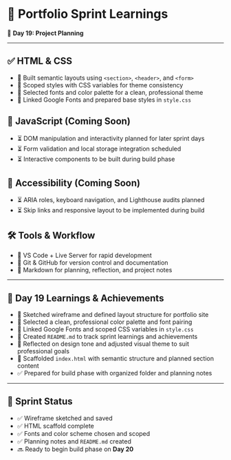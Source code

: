 # 🧠 Portfolio Sprint Learnings  
📅 **Day 19: Project Planning**

---

## ✅ HTML & CSS  
- 🔹 Built semantic layouts using `<section>`, `<header>`, and `<form>`  
- 🔹 Scoped styles with CSS variables for theme consistency  
- 🔹 Selected fonts and color palette for a clean, professional theme  
- 🔹 Linked Google Fonts and prepared base styles in `style.css`  

## 🧠 JavaScript (Coming Soon)  
- ⏳ DOM manipulation and interactivity planned for later sprint days  
- ⏳ Form validation and local storage integration scheduled  
- ⏳ Interactive components to be built during build phase  

## 🧠 Accessibility (Coming Soon)  
- ⏳ ARIA roles, keyboard navigation, and Lighthouse audits planned  
- ⏳ Skip links and responsive layout to be implemented during build  

## 🛠️ Tools & Workflow  
- 🧰 VS Code + Live Server for rapid development  
- 🧰 Git & GitHub for version control and documentation  
- 🧰 Markdown for planning, reflection, and project notes  

---

## 🧠 Day 19 Learnings & Achievements

- 🧩 Sketched wireframe and defined layout structure for portfolio site
- 🎨 Selected a clean, professional color palette and font pairing
- 🔗 Linked Google Fonts and scoped CSS variables in `style.css`
- 🧾 Created `README.md` to track sprint learnings and achievements
- 🧠 Reflected on design tone and adjusted visual theme to suit professional goals
- 🧱 Scaffolded `index.html` with semantic structure and planned section content
- ✅ Prepared for build phase with organized folder and planning notes

---

## 📌 Sprint Status  
- ✅ Wireframe sketched and saved  
- ✅ HTML scaffold complete  
- ✅ Fonts and color scheme chosen and scoped  
- ✅ Planning notes and `README.md` created  
- 🔜 Ready to begin build phase on **Day 20**